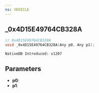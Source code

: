 ```yaml
---
ns: VEHICLE
---
```

## _0x4D15E49764CB328A

```c
// 0x4D15E49764CB328A
void _0x4D15E49764CB328A(Any p0, Any p1);
```

```
NativeDB Introduced: v1207
```

## Parameters
* **p0**:
* **p1**:
